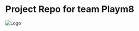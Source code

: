 <H1>Project Repo for team Playm8</H1>

![Logo]("/images/logoSketch.png")

~~~~Work in progress ~~~~
